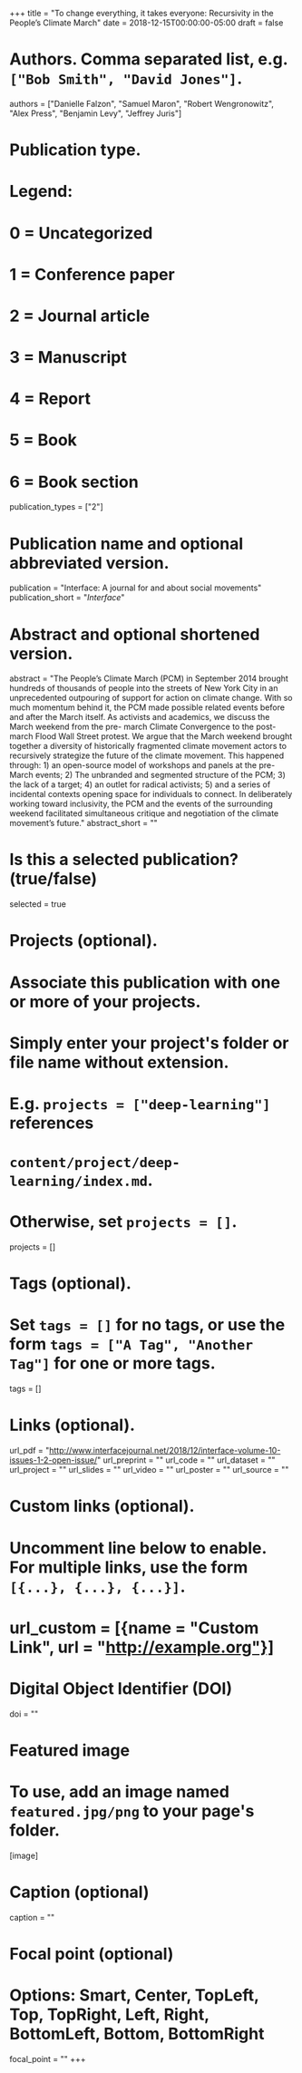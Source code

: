 +++
title = "To change everything, it takes everyone: Recursivity in the People’s Climate March"
date = 2018-12-15T00:00:00-05:00
draft = false

# Authors. Comma separated list, e.g. `["Bob Smith", "David Jones"]`.
authors = ["Danielle Falzon", "Samuel Maron", "Robert Wengronowitz", "Alex Press", "Benjamin Levy", "Jeffrey Juris"]

# Publication type.
# Legend:
# 0 = Uncategorized
# 1 = Conference paper
# 2 = Journal article
# 3 = Manuscript
# 4 = Report
# 5 = Book
# 6 = Book section
publication_types = ["2"]

# Publication name and optional abbreviated version.
publication = "Interface: A journal for and about social movements"
publication_short = "<i>Interface</i>"

# Abstract and optional shortened version.
abstract = "The People’s Climate March (PCM) in September 2014 brought hundreds of thousands of people into the streets of New York City in an unprecedented outpouring of support for action on climate change. With so much momentum behind it, the PCM made possible related events before and after the March itself. As activists and academics, we discuss the March weekend from the pre- march Climate Convergence to the post-march Flood Wall Street protest. We argue that the March weekend brought together a diversity of historically fragmented climate movement actors to recursively strategize the future of the climate movement. This happened through: 1) an open-source model of workshops and panels at the pre-March events; 2) The unbranded and segmented structure of the PCM; 3) the lack of a target; 4) an outlet for radical activists; 5) and a series of incidental contexts opening space for individuals to connect. In deliberately working toward inclusivity, the PCM and the events of the surrounding weekend facilitated simultaneous critique and negotiation of the climate movement’s future."
abstract_short = ""

# Is this a selected publication? (true/false)
selected = true

# Projects (optional).
#   Associate this publication with one or more of your projects.
#   Simply enter your project's folder or file name without extension.
#   E.g. `projects = ["deep-learning"]` references
#   `content/project/deep-learning/index.md`.
#   Otherwise, set `projects = []`.
projects = []

# Tags (optional).
#   Set `tags = []` for no tags, or use the form `tags = ["A Tag", "Another Tag"]` for one or more tags.
tags = []

# Links (optional).
url_pdf = "http://www.interfacejournal.net/2018/12/interface-volume-10-issues-1-2-open-issue/"
url_preprint = ""
url_code = ""
url_dataset = ""
url_project = ""
url_slides = ""
url_video = ""
url_poster = ""
url_source = ""

# Custom links (optional).
#   Uncomment line below to enable. For multiple links, use the form `[{...}, {...}, {...}]`.
# url_custom = [{name = "Custom Link", url = "http://example.org"}]

# Digital Object Identifier (DOI)
doi = ""

# Featured image
# To use, add an image named `featured.jpg/png` to your page's folder.
[image]
  # Caption (optional)
  caption = ""

  # Focal point (optional)
  # Options: Smart, Center, TopLeft, Top, TopRight, Left, Right, BottomLeft, Bottom, BottomRight
  focal_point = ""
+++
